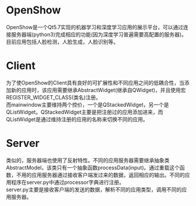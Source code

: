 # OpenShow
OpenShow是一个Qt5.7实现的机器学习和深度学习应用的展示平台，可以通过连接服务器端(python3)完成相应的功能(因为深度学习普遍需要高配置的服务器)。目前应用包括人脸检测，人脸生成，人脸识别等。 
# Client
为了使OpenShow的Client具有良好的可扩展性和不同应用之间的低耦合性，当添加新的应用时，该应用需要继承AbstractWidget(继承自QWidget)，并且使用宏REGISTER_WIDGET_CLASS(类名)注册。  
而mainwindow主要维持两个控价，一个是QStackedWidget，另一个是QListWidget。QStackedWidget主要是把注册过的应用添加进来，而QListWidget是通过维持注册的应用的名称来切换不同的应用。 
# Server
类似的，服务器端也使用了反射特性。不同的应用服务器需要继承抽象类AbstractModel，该类只有一个抽象函数processData(input)。通过重载这个函数，不用的应用服务器通过接收客户端发过来的数据，返回相应的输出。不同的应用程序在server.py中通过processor字典进行注册。  
server.py主要是接收客户端的发送的数据，解析不同的应用类型，调用不同的应用服务器。

